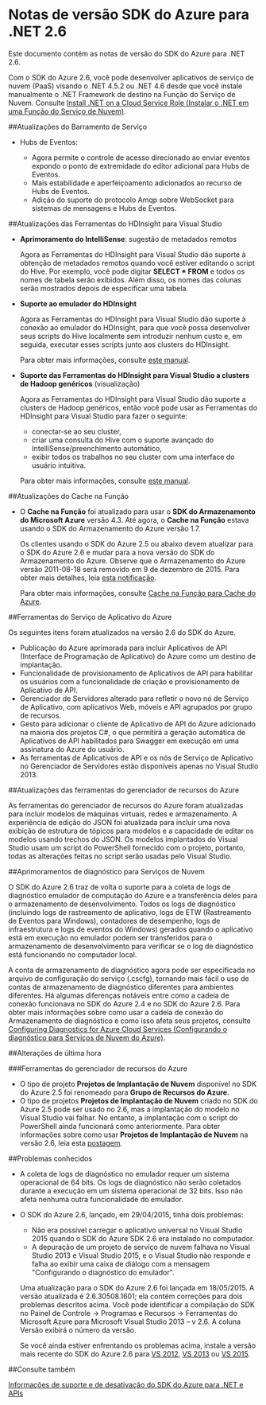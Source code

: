 <properties 
   pageTitle="Notas de versão SDK do Azure para .NET 2.6" 
   description="Notas de versão SDK do Azure para .NET 2.6" 
   services="app-service/web" 
   documentationCenter=".net" 
   authors="Juliako" 
   manager="dwrede" 
   editor=""/>

<tags
   ms.service="app-service"
   ms.devlang="multiple"
   ms.topic="article"
   ms.tgt_pltfrm="na"
   ms.workload="integration" 
   ms.date="11/18/2015"
   ms.author="juliako"/>


# Notas de versão SDK do Azure para .NET 2.6

Este documento contém as notas de versão do SDK do Azure para .NET 2.6.

Com o SDK do Azure 2.6, você pode desenvolver aplicativos de serviço de nuvem (PaaS) visando o .NET 4.5.2 ou .NET 4.6 desde que você instale manualmente o .NET Framework de destino na Função do Serviço de Nuvem. Consulte [Install .NET on a Cloud Service Role (Instalar o .NET em uma Função do Serviço de Nuvem)](http://go.microsoft.com/fwlink/?LinkID=309796).


##Atualizações do Barramento de Serviço

- Hubs de Eventos: 

	- Agora permite o controle de acesso direcionado ao enviar eventos expondo o ponto de extremidade do editor adicional para Hubs de Eventos.
	- Mais estabilidade e aperfeiçoamento adicionados ao recurso de Hubs de Eventos.
	- Adição do suporte do protocolo Amqp sobre WebSocket para sistemas de mensagens e Hubs de Eventos.

##Atualizações das Ferramentas do HDInsight para Visual Studio

- **Aprimoramento do IntelliSense**: sugestão de metadados remotos

	Agora as Ferramentas do HDInsight para Visual Studio dão suporte à obtenção de metadados remotos quando você estiver editando o script do Hive. Por exemplo, você pode digitar **SELECT * FROM** e todos os nomes de tabela serão exibidos. Além disso, os nomes das colunas serão mostrados depois de especificar uma tabela.

- **Suporte ao emulador do HDInsight**

	Agora as Ferramentas do HDInsight para Visual Studio dão suporte à conexão ao emulador do HDInsight, para que você possa desenvolver seus scripts do Hive localmente sem introduzir nenhum custo e, em seguida, executar esses scripts junto aos clusters do HDInsight.

	Para obter mais informações, consulte [este manual](http://go.microsoft.com/fwlink/?LinkID=529540&clcid=0x409).

- **Suporte das Ferramentas do HDInsight para Visual Studio a clusters de Hadoop genéricos** (visualização)

	Agora as Ferramentas do HDInsight para Visual Studio dão suporte a clusters de Hadoop genéricos, então você pode usar as Ferramentas do HDInsight para Visual Studio para fazer o seguinte:

	- conectar-se ao seu cluster, 
	- criar uma consulta do Hive com o suporte avançado do IntelliSense/preenchimento automático, 
	- exibir todos os trabalhos no seu cluster com uma interface do usuário intuitiva. 

	Para obter mais informações, consulte [este manual](http://go.microsoft.com/fwlink/?LinkID=529540&clcid=0x409).

##Atualizações do Cache na Função

- O **Cache na Função** foi atualizado para usar o **SDK do Armazenamento do Microsoft Azure** versão 4.3. Até agora, o **Cache na Função** estava usando o SDK do Armazenamento do Azure versão 1.7.

	Os clientes usando o SDK do Azure 2.5 ou abaixo devem atualizar para o SDK do Azure 2.6 e mudar para a nova versão do SDK do Armazenamento do Azure. Observe que o Armazenamento do Azure versão 2011-08-18 será removido em 9 de dezembro de 2015. Para obter mais detalhes, leia [esta notificação](http://azure.microsoft.com/blog/2014/08/04/microsoft-azure-storage-service-version-removal/).

	Para obter mais informações, consulte [Cache na Função para Cache do Azure](https://msdn.microsoft.com/library/azure/dn386103.aspx).

##Ferramentas do Serviço de Aplicativo do Azure

Os seguintes itens foram atualizados na versão 2.6 do SDK do Azure.

- Publicação do Azure aprimorada para incluir Aplicativos de API (Interface de Programação de Aplicativo) do Azure como um destino de implantação.
- Funcionalidade de provisionamento de Aplicativos de API para habilitar os usuários com a funcionalidade de criação e provisionamento de Aplicativo de API.
- Gerenciador de Servidores alterado para refletir o novo nó de Serviço de Aplicativo, com aplicativos Web, móveis e API agrupados por grupo de recursos.
- Gesto para adicionar o cliente de Aplicativo de API do Azure adicionado na maioria dos projetos C#, o que permitirá a geração automática de Aplicativos de API habilitados para Swagger em execução em uma assinatura do Azure do usuário.
- As ferramentas de Aplicativos de API e os nós de Serviço de Aplicativo no Gerenciador de Servidores estão disponíveis apenas no Visual Studio 2013. 

##Atualizações das ferramentas do gerenciador de recursos do Azure

As ferramentas do gerenciador de recursos do Azure foram atualizadas para incluir modelos de máquinas virtuais, redes e armazenamento. A experiência de edição do JSON foi atualizada para incluir uma nova exibição de estrutura de tópicos para modelos e a capacidade de editar os modelos usando trechos do JSON. Os modelos implantados do Visual Studio usam um script do PowerShell fornecido com o projeto, portanto, todas as alterações feitas no script serão usadas pelo Visual Studio.

##Aprimoramentos de diagnóstico para Serviços de Nuvem

O SDK do Azure 2.6 traz de volta o suporte para a coleta de logs de diagnóstico emulador de computação do Azure e a transferência deles para o armazenamento de desenvolvimento. Todos os logs de diagnóstico (incluindo logs de rastreamento de aplicativo, logs de ETW (Rastreamento de Eventos para Windows), contadores de desempenho, logs de infraestrutura e logs de eventos do Windows) gerados quando o aplicativo está em execução no emulador podem ser transferidos para o armazenamento de desenvolvimento para verificar se o log de diagnóstico está funcionando no computador local.

A conta de armazenamento de diagnóstico agora pode ser especificada no arquivo de configuração do serviço (.cscfg), tornando mais fácil o uso de contas de armazenamento de diagnóstico diferentes para ambientes diferentes. Há algumas diferenças notáveis entre como a cadeia de conexão funcionava no SDK do Azure 2.4 e no SDK do Azure 2.6. Para obter mais informações sobre como usar a cadeia de conexão do Armazenamento de diagnóstico e como isso afeta seus projetos, consulte [Configuring Diagnostics for Azure Cloud Services (Configurando o diagnóstico para Serviços de Nuvem do Azure)](http://go.microsoft.com/fwlink/?LinkID=532784).

##Alterações de última hora

###Ferramentas do gerenciador de recursos do Azure 

- O tipo de projeto **Projetos de Implantação de Nuvem** disponível no SDK do Azure 2.5 foi renomeado para **Grupo de Recursos do Azure**.
- O tipo de projetos **Projetos de Implantação de Nuvem** criado no SDK do Azure 2.5 pode ser usado no 2.6, mas a implantação do modelo no Visual Studio vai falhar. No entanto, a implantação com o script do PowerShell ainda funcionará como anteriormente. Para obter informações sobre como usar **Projetos de Implantação de Nuvem** na versão 2.6, leia esta [postagem](http://go.microsoft.com/fwlink/?LinkID=534086).
 
##Problemas conhecidos

- A coleta de logs de diagnóstico no emulador requer um sistema operacional de 64 bits. Os logs de diagnóstico não serão coletados durante a execução em um sistema operacional de 32 bits. Isso não afeta nenhuma outra funcionalidade do emulador. 

- O SDK do Azure 2.6, lançado, em 29/04/2015, tinha dois problemas:

	- Não era possível carregar o aplicativo universal no Visual Studio 2015 quando o SDK do Azure SDK 2.6 era instalado no computador.
	- A depuração de um projeto de serviço de nuvem falhava no Visual Studio 2013 e Visual Studio 2015, e o Visual Studio não responde e falha ao exibir uma caixa de diálogo com a mensagem "Configurando o diagnóstico do emulador".
	
	Uma atualização para o SDK do Azure 2.6 foi lançada em 18/05/2015. A versão atualizada é 2.6.30508.1601; ela contém correções para dois problemas descritos acima. Você pode identificar a compilação do SDK no Painel de Controle -> Programas e Recursos -> Ferramentas do Microsoft Azure para Microsoft Visual Studio 2013 – v 2.6. A coluna Versão exibirá o número da versão.

	Se você ainda estiver enfrentando os problemas acima, instale a versão mais recente do SDK do Azure 2.6 para [VS 2012](http://go.microsoft.com/fwlink/p/?linkid=323511&clcid=0x409), [VS 2013](http://go.microsoft.com/fwlink/p/?linkid=323510&clcid=0x409) ou [VS 2015](http://go.microsoft.com/fwlink/?linkid=518003&clcid=0x409).
 
##Consulte também

[Informações de suporte e de desativação do SDK do Azure para .NET e APIs](https://msdn.microsoft.com/library/azure/dn479282.aspx/)

<!---HONumber=Nov15_HO4-->